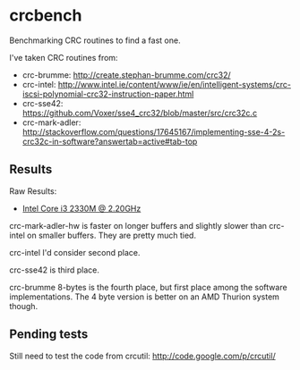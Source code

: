 crcbench
========

Benchmarking CRC routines to find a fast one.

I've taken CRC routines from:
* crc-brumme: http://create.stephan-brumme.com/crc32/
* crc-intel: http://www.intel.ie/content/www/ie/en/intelligent-systems/crc-iscsi-polynomial-crc32-instruction-paper.html
* crc-sse42: https://github.com/Voxer/sse4_crc32/blob/master/src/crc32c.c
* crc-mark-adler: http://stackoverflow.com/questions/17645167/implementing-sse-4-2s-crc32c-in-software?answertab=active#tab-top

Results
-------

Raw Results:
* [Intel Core i3 2330M @ 2.20GHz](./log.i3-2330M-2.20GHz.txt)

crc-mark-adler-hw is faster on longer buffers and slightly slower than crc-intel on smaller buffers. They are pretty much tied.

crc-intel I'd consider second place.

crc-sse42 is third place.

crc-brumme 8-bytes is the fourth place, but first place among the software
implementations. The 4 byte version is better on an AMD Thurion system though.

Pending tests
-------------

Still need to test the code from crcutil: http://code.google.com/p/crcutil/
